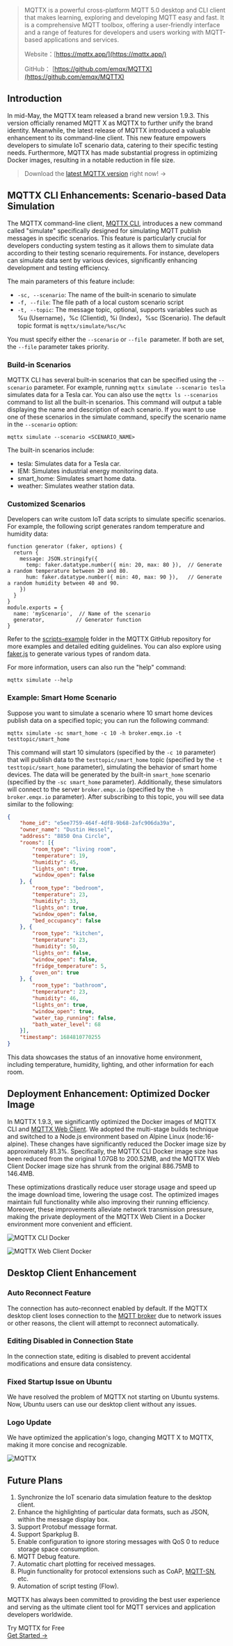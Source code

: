 > MQTTX is a powerful cross-platform MQTT 5.0 desktop and CLI client that makes learning, exploring and developing MQTT easy and fast. It is a comprehensive MQTT toolbox, offering a user-friendly interface and a range of features for developers and users working with MQTT-based applications and services.
>
> Website：[https://mqttx.app/](https://mqttx.app/) 
>
> GitHub： [https://github.com/emqx/MQTTX](https://github.com/emqx/MQTTX) 



## Introduction

In mid-May, the MQTTX team released a brand new version 1.9.3. This version officially renamed MQTT X as MQTTX to further unify the brand identity. Meanwhile, the latest release of MQTTX introduced a valuable enhancement to its command-line client. This new feature empowers developers to simulate IoT scenario data, catering to their specific testing needs. Furthermore, MQTTX has made substantial progress in optimizing Docker images, resulting in a notable reduction in file size.

> Download the [latest MQTTX version](https://github.com/emqx/MQTTX/releases/tag/v1.9.3) right now! →

## MQTTX CLI Enhancements: Scenario-based Data Simulation

The MQTTX command-line client, [MQTTX CLI](https://mqttx.app/cli), introduces a new command called "simulate" specifically designed for simulating MQTT publish messages in specific scenarios. This feature is particularly crucial for developers conducting system testing as it allows them to simulate data according to their testing scenario requirements. For instance, developers can simulate data sent by various devices, significantly enhancing development and testing efficiency. 

The main parameters of this feature include:

- `-sc, --scenario`: The name of the built-in scenario to simulate
- `-f, --file`: The file path of a local custom scenario script
- `-t, --topic`: The message topic, optional, supports variables such as %u (Username)，%c (Clientid), %i (Index)，%sc (Scenario). The default topic format is `mqttx/simulate/%sc/%c`

You must specify either the `--scenario` or `--file `parameter. If both are set, the `--file` parameter takes priority.

### Build-in Scenarios

MQTTX CLI has several built-in scenarios that can be specified using the  `--scenario` parameter. For example, running `mqttx simulate --scenario tesla` simulates data for a Tesla car. You can also use the `mqttx ls --scenarios` command to list all the built-in scenarios. This command will output a table displaying the name and description of each scenario. If you want to use one of these scenarios in the simulate command, specify the scenario name in the `--scenario` option:

```
mqttx simulate --scenario <SCENARIO_NAME>
```

The built-in scenarios include:

- tesla: Simulates data for a Tesla car.
- IEM: Simulates industrial energy monitoring data.
- smart_home: Simulates smart home data.
- weather: Simulates weather station data.

### Customized Scenarios

Developers can write custom IoT data scripts to simulate specific scenarios. For example, the following script generates random temperature and humidity data:

```
function generator (faker, options) {
  return {
    message: JSON.stringify({
      temp: faker.datatype.number({ min: 20, max: 80 }),  // Generate a random temperature between 20 and 80.
      hum: faker.datatype.number({ min: 40, max: 90 }),   // Generate a random humidity between 40 and 90.
    })
  }
}
module.exports = {
  name: 'myScenario',  // Name of the scenario
  generator,          // Generator function
}
```

Refer to the [scripts-example](https://github.com/emqx/MQTTX/tree/main/scripts-example/IoT-data-scenarios) folder in the MQTTX GitHub repository for more examples and detailed editing guidelines. You can also explore using [faker.js](https://fakerjs.dev/) to generate various types of random data.

For more information, users can also run the "help" command:

```
mqttx simulate --help
```

### Example: Smart Home Scenario

Suppose you want to simulate a scenario where 10 smart home devices publish data on a specified topic; you can run the following command:

```
mqttx simulate -sc smart_home -c 10 -h broker.emqx.io -t testtopic/smart_home
```

This command will start 10 simulators (specified by the `-c 10` parameter) that will publish data to the `testtopic/smart_home` topic (specified by the `-t testtopic/smart_home` parameter), simulating the behavior of smart home devices. The data will be generated by the built-in `smart_home` scenario (specified by the `-sc smart_home` parameter). Additionally, these simulators will connect to the server `broker.emqx.io`  (specified by the `-h broker.emqx.io` parameter). After subscribing to this topic, you will see data similar to the following:

```json
{
	"home_id": "e5ee7759-464f-4df8-9b68-2afc906da39a",
	"owner_name": "Dustin Hessel",
	"address": "8850 Ona Circle",
	"rooms": [{
		"room_type": "living room",
		"temperature": 19,
		"humidity": 45,
		"lights_on": true,
		"window_open": false
	}, {
		"room_type": "bedroom",
		"temperature": 23,
		"humidity": 33,
		"lights_on": true,
		"window_open": false,
		"bed_occupancy": false
	}, {
		"room_type": "kitchen",
		"temperature": 23,
		"humidity": 50,
		"lights_on": false,
		"window_open": false,
		"fridge_temperature": 5,
		"oven_on": true
	}, {
		"room_type": "bathroom",
		"temperature": 23,
		"humidity": 46,
		"lights_on": true,
		"window_open": true,
		"water_tap_running": false,
		"bath_water_level": 68
	}],
	"timestamp": 1684810770255
}
```

This data showcases the status of an innovative home environment, including temperature, humidity, lighting, and other information for each room.

## Deployment Enhancement: Optimized Docker Image

In MQTTX 1.9.3, we significantly optimized the Docker images of MQTTX CLI and [MQTTX Web Client](http://www.emqx.io/online-mqtt-client). We adopted the multi-stage builds technique and switched to a Node.js environment based on Alpine Linux (node:16-alpine). These changes have significantly reduced the Docker image size by approximately 81.3%. Specifically, the MQTTX CLI Docker image size has been reduced from the original 1.07GB to 200.52MB, and the MQTTX Web Client Docker image size has shrunk from the original 886.75MB to 146.4MB.

These optimizations drastically reduce user storage usage and speed up the image download time, lowering the usage cost. The optimized images maintain full functionality while also improving their running efficiency. Moreover, these improvements alleviate network transmission pressure, making the private deployment of the MQTTX Web Client in a Docker environment more convenient and efficient.

![MQTTX CLI Docker](https://assets.emqx.com/images/edb85e5ba132bef570e11e1d96922da8.png)

![MQTTX Web Client Docker](https://assets.emqx.com/images/d298063bd058efd0b0082bf1c3253d20.png)

## Desktop Client Enhancement

### Auto Reconnect Feature

The connection has auto-reconnect enabled by default. If the MQTTX desktop client loses connection to the [MQTT broker](https://www.emqx.io/) due to network issues or other reasons, the client will attempt to reconnect automatically.

### Editing Disabled in Connection State

In the connection state, editing is disabled to prevent accidental modifications and ensure data consistency.

### Fixed Startup Issue on Ubuntu

We have resolved the problem of MQTTX not starting on Ubuntu systems. Now, Ubuntu users can use our desktop client without any issues.

### Logo Update

We have optimized the application's logo, changing MQTT X to MQTTX, making it more concise and recognizable.

![MQTTX](https://assets.emqx.com/images/f849ef91f21ca2fc6386874edcdfc49b.png)

## Future Plans

1. Synchronize the IoT scenario data simulation feature to the desktop client.
2. Enhance the highlighting of particular data formats, such as JSON, within the message display box.
3. Support Protobuf message format.
4. Support Sparkplug B.
5. Enable configuration to ignore storing messages with QoS 0 to reduce storage space consumption.
6. MQTT Debug feature.
7. Automatic chart plotting for received messages.
8. Plugin functionality for protocol extensions such as CoAP, [MQTT-SN](https://www.emqx.com/en/blog/connecting-mqtt-sn-devices-using-emqx), etc.
9. Automation of script testing (Flow).

MQTTX has always been committed to providing the best user experience and serving as the ultimate client tool for MQTT services and application developers worldwide.


<section class="promotion">
    <div>
        Try MQTTX for Free
    </div>
    <a href="https://www.emqx.com/en/try?product=MQTTX" class="button is-gradient px-5">Get Started →</a>
</section>
